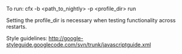 To run: cfx -b <path_to_nightly> -p <profile_dir> run

Setting the profile_dir is necessary when testing functionality across
restarts.

Style guidelines: http://google-styleguide.googlecode.com/svn/trunk/javascriptguide.xml
